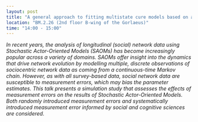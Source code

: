 ```yaml
---
layout: post
title: "A general approach to fitting multistate cure models based on an extended-long-format data structure (Astrid Stulemeijer)"
location: "BM.2.26 (2nd floor B-wing of the Gorlaeus)"
time: "14:00 - 15:00"
---
```


<em>
In recent years, the analysis of longitudinal (social) network data using Stochastic Actor-Oriented Models (SAOMs) has become increasingly popular across a variety of domains.
SAOMs offer insight into the dynamics that drive network evolution by modelling multiple, discrete observations of sociocentric network data as coming from a continuous-time Markov chain.
However, as with all survey-based data, social network data are susceptible to measurement errors, which may bias the parameter estimates.
This talk presents a simulation study that assesses the effects of measurement errors on the results of Stochastic Actor-Oriented Models.
Both randomly introduced measurement errors and systematically introduced measurement error informed by social and cognitive sciences are considered.
</em>
